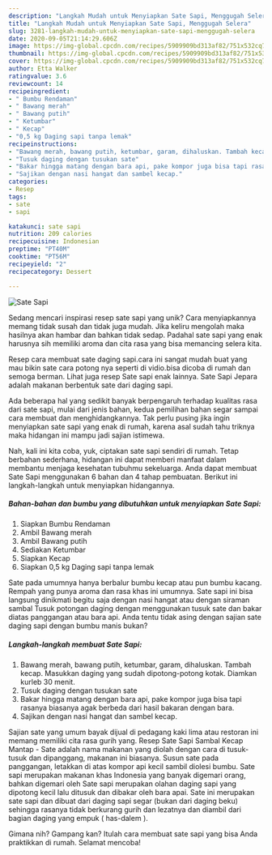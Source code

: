 ```yaml
---
description: "Langkah Mudah untuk Menyiapkan Sate Sapi, Menggugah Selera"
title: "Langkah Mudah untuk Menyiapkan Sate Sapi, Menggugah Selera"
slug: 3281-langkah-mudah-untuk-menyiapkan-sate-sapi-menggugah-selera
date: 2020-09-05T21:14:29.606Z
image: https://img-global.cpcdn.com/recipes/5909909bd313af82/751x532cq70/sate-sapi-foto-resep-utama.jpg
thumbnail: https://img-global.cpcdn.com/recipes/5909909bd313af82/751x532cq70/sate-sapi-foto-resep-utama.jpg
cover: https://img-global.cpcdn.com/recipes/5909909bd313af82/751x532cq70/sate-sapi-foto-resep-utama.jpg
author: Etta Walker
ratingvalue: 3.6
reviewcount: 14
recipeingredient:
- " Bumbu Rendaman"
- " Bawang merah"
- " Bawang putih"
- " Ketumbar"
- " Kecap"
- "0,5 kg Daging sapi tanpa lemak"
recipeinstructions:
- "Bawang merah, bawang putih, ketumbar, garam, dihaluskan. Tambah kecap. Masukkan daging yang sudah dipotong-potong kotak. Diamkan kurleb 30 menit."
- "Tusuk daging dengan tusukan sate"
- "Bakar hingga matang dengan bara api, pake kompor juga bisa tapi rasanya biasanya agak berbeda dari hasil bakaran dengan bara."
- "Sajikan dengan nasi hangat dan sambel kecap."
categories:
- Resep
tags:
- sate
- sapi

katakunci: sate sapi 
nutrition: 209 calories
recipecuisine: Indonesian
preptime: "PT40M"
cooktime: "PT56M"
recipeyield: "2"
recipecategory: Dessert

---
```



![Sate Sapi](https://img-global.cpcdn.com/recipes/5909909bd313af82/751x532cq70/sate-sapi-foto-resep-utama.jpg)

Sedang mencari inspirasi resep sate sapi yang unik? Cara menyiapkannya memang tidak susah dan tidak juga mudah. Jika keliru mengolah maka hasilnya akan hambar dan bahkan tidak sedap. Padahal sate sapi yang enak harusnya sih memiliki aroma dan cita rasa yang bisa memancing selera kita.

Resep cara membuat sate daging sapi.cara ini sangat mudah buat yang mau bikin sate cara potong nya seperti di vidio.bisa dicoba di rumah dan semoga berman. Lihat juga resep Sate sapi enak lainnya. Sate Sapi Jepara adalah makanan berbentuk sate dari daging sapi.

Ada beberapa hal yang sedikit banyak berpengaruh terhadap kualitas rasa dari sate sapi, mulai dari jenis bahan, kedua pemilihan bahan segar sampai cara membuat dan menghidangkannya. Tak perlu pusing jika ingin menyiapkan sate sapi yang enak di rumah, karena asal sudah tahu triknya maka hidangan ini mampu jadi sajian istimewa.


Nah, kali ini kita coba, yuk, ciptakan sate sapi sendiri di rumah. Tetap berbahan sederhana, hidangan ini dapat memberi manfaat dalam membantu menjaga kesehatan tubuhmu sekeluarga. Anda dapat membuat Sate Sapi menggunakan 6 bahan dan 4 tahap pembuatan. Berikut ini langkah-langkah untuk menyiapkan hidangannya.

<!--inarticleads1-->

##### Bahan-bahan dan bumbu yang dibutuhkan untuk menyiapkan Sate Sapi:

1. Siapkan  Bumbu Rendaman
1. Ambil  Bawang merah
1. Ambil  Bawang putih
1. Sediakan  Ketumbar
1. Siapkan  Kecap
1. Siapkan 0,5 kg Daging sapi tanpa lemak


Sate pada umumnya hanya berbalur bumbu kecap atau pun bumbu kacang. Rempah yang punya aroma dan rasa khas ini umumnya. Sate sapi ini bisa langsung dinikmati begitu saja dengan nasi hangat atau dengan siraman sambal Tusuk potongan daging dengan menggunakan tusuk sate dan bakar diatas panggangan atau bara api. Anda tentu tidak asing dengan sajian sate daging sapi dengan bumbu manis bukan? 

<!--inarticleads2-->

##### Langkah-langkah membuat Sate Sapi:

1. Bawang merah, bawang putih, ketumbar, garam, dihaluskan. Tambah kecap. Masukkan daging yang sudah dipotong-potong kotak. Diamkan kurleb 30 menit.
1. Tusuk daging dengan tusukan sate
1. Bakar hingga matang dengan bara api, pake kompor juga bisa tapi rasanya biasanya agak berbeda dari hasil bakaran dengan bara.
1. Sajikan dengan nasi hangat dan sambel kecap.


Sajian sate yang umum bayak dijual di pedagang kaki lima atau restoran ini memang memiliki cita rasa gurih yang. Resep Sate Sapi Sambal Kecap Mantap - Sate adalah nama makanan yang diolah dengan cara di tusuk-tusuk dan dipanggang, makanan ini biasanya. Susun sate pada panggangan, letakkan di atas kompor api kecil sambil diolesi bumbu. Sate sapi merupakan makanan khas Indonesia yang banyak digemari orang, bahkan digemari oleh Sate sapi merupakan olahan daging sapi yang dipotong kecil lalu ditusuk dan dibakar oleh bara apai. Sate ini merupakan sate sapi dan dibuat dari daging sapi segar (bukan dari daging beku) sehingga rasanya tidak berkurang gurih dan lezatnya dan diambil dari bagian daging yang empuk ( has-dalem ). 

Gimana nih? Gampang kan? Itulah cara membuat sate sapi yang bisa Anda praktikkan di rumah. Selamat mencoba!
